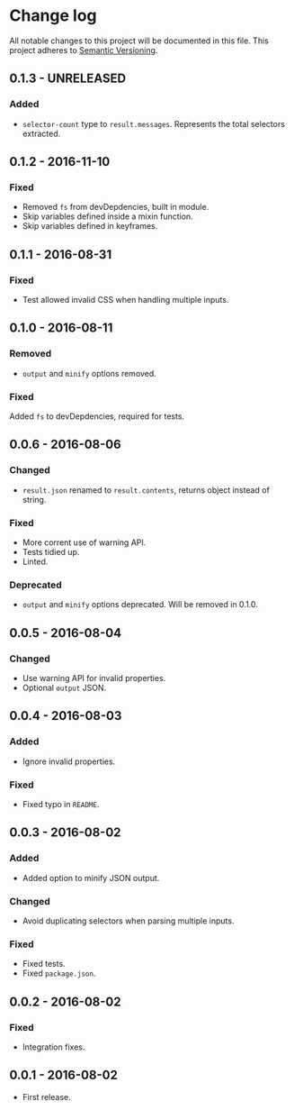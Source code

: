 # Change log
All notable changes to this project will be documented in this file.
This project adheres to [Semantic Versioning](http://semver.org/).

## 0.1.3 - UNRELEASED
### Added
- `selector-count` type to `result.messages`. Represents the total selectors extracted.

## 0.1.2 - 2016-11-10
### Fixed
- Removed `fs` from devDepdencies, built in module.
- Skip variables defined inside a mixin function.
- Skip variables defined in keyframes.

## 0.1.1 - 2016-08-31
### Fixed
- Test allowed invalid CSS when handling multiple inputs.

## 0.1.0 - 2016-08-11
### Removed
- `output` and `minify` options removed.

### Fixed
Added `fs` to devDepdencies, required for tests.

## 0.0.6 - 2016-08-06
### Changed
- `result.json` renamed to `result.contents`, returns object instead of string.

### Fixed
- More corrent use of warning API.
- Tests tidied up.
- Linted.

### Deprecated
- `output` and `minify` options deprecated. Will be removed in 0.1.0.

## 0.0.5 - 2016-08-04
### Changed
- Use warning API for invalid properties.
- Optional `output` JSON.

## 0.0.4 - 2016-08-03
### Added
- Ignore invalid properties.

### Fixed
- Fixed typo in `README`.

## 0.0.3 - 2016-08-02
### Added
- Added option to minify JSON output.

### Changed
- Avoid duplicating selectors when parsing multiple inputs.

### Fixed
- Fixed tests.
- Fixed `package.json`.

## 0.0.2 - 2016-08-02
### Fixed
- Integration fixes.

## 0.0.1 - 2016-08-02
- First release.
